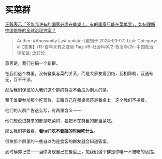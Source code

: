 # 买菜群
[王毅表示「不能允许有的国家必须在餐桌上、有的国家只能在菜单里」，如何理解中国倡导的全球治理方案？](https://www.zhihu.com/question/647429874/answer/3422557703)

> Author: #Anonymity
> Last update: [编辑于 2024-03-07]
> Link:
> Category: #【答集】/13-百年未有之变局 
> Tag: #5-社会科学/2-政治学/2c-中国政治 
> 评论区:
> 泛讨论:

意思是，我们在搞一个新群。

在我们这个群里，没有餐桌与菜的关系，而是大家友爱团结，互相帮助，互通有无，互不干涉。

然后我们保证加入我们这个群的群友不会成为别人的菜。

至于谁要参加那个吃菜群，去赌自己在餐桌旁还是餐桌上，这个我们不拦着。

他们的入群广告这么写，有两重含义——

他们想说进群来的都是吃菜的，要把不在群里的都当菜吃。

那么我们等着看，**看ta们吃不着菜的时候吃什么**。

很快那个群里的一些自以为是食客的群友就会知道答案。

到时候你记住——当你发现自己在餐盘上，加我们这个群是你唯一不被吃的活路。